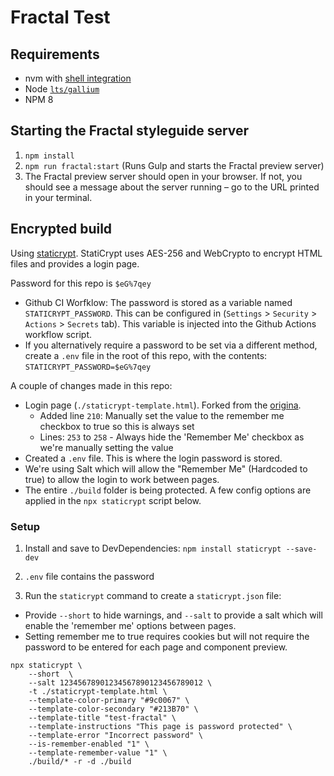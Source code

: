 # Fractal Test

## Requirements

-   nvm with [shell integration](https://github.com/nvm-sh/nvm#bash)
-   Node [`lts/gallium`](https://nodejs.dev/en/about/releases/)
-   NPM 8

## Starting the Fractal styleguide server

1. `npm install`
2. `npm run fractal:start` (Runs Gulp and starts the Fractal preview server)
3. The Fractal preview server should open in your browser. If not, you should see a message about the server running – go to the URL printed in your terminal.

## Encrypted build

Using [staticrypt](https://github.com/robinmoisson/staticrypt). StatiCrypt uses AES-256 and WebCrypto to encrypt HTML files and provides a login page.

Password for this repo is `$eG%7qey`

* Github CI Worfklow: The password is stored as a variable named `STATICRYPT_PASSWORD`. This can be configured in (`Settings` > `Security` > `Actions` > `Secrets` tab). This variable is injected into the Github Actions workflow script.
* If you alternatively require a password to be set via a different method, create a `.env` file in the root of this repo, with the contents: `STATICRYPT_PASSWORD=$eG%7qey`

A couple of changes made in this repo:

* Login page (`./staticrypt-template.html`). Forked from the [origina](https://raw.githubusercontent.com/robinmoisson/staticrypt/main/lib/password_template.html).
  * Added line `210`: Manually set the value to the remember me checkbox to true so this is always set
  * Lines: `253` to `258` - Always hide the 'Remember Me' checkbox as we're manually setting the value
* Created a `.env` file. This is where the login password is stored.
* We're using Salt which will allow the "Remember Me" (Hardcoded to true) to allow the login to work between pages.
* The entire `./build` folder is being protected. A few config options are applied in the `npx staticrypt` script below.

### Setup

1. Install and save to DevDependencies: `npm install staticrypt --save-dev`

2. `.env` file contains the password

3. Run the `staticrypt` command to create a `staticrypt.json` file:
 - Provide `--short` to hide warnings, and `--salt` to provide a salt which will enable the 'remember me' options between pages.
 - Setting remember me to true requires cookies but will not require the password to be entered for each page and component preview.

```
npx staticrypt \
    --short  \
    --salt 12345678901234567890123456789012 \
    -t ./staticrypt-template.html \
    --template-color-primary "#9c0067" \
    --template-color-secondary "#213B70" \
    --template-title "test-fractal" \
    --template-instructions "This page is password protected" \
    --template-error "Incorrect password" \
    --is-remember-enabled "1" \
    --template-remember-value "1" \
    ./build/* -r -d ./build
```
